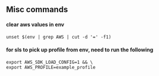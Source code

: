 ## Misc commands

#### clear aws values in env
    unset $(env | grep AWS | cut -d '=' -f1) 
    
#### for sls to pick up profile from env, need to run the following
    export AWS_SDK_LOAD_CONFIG=1 && \
    export AWS_PROFILE=example_profile
